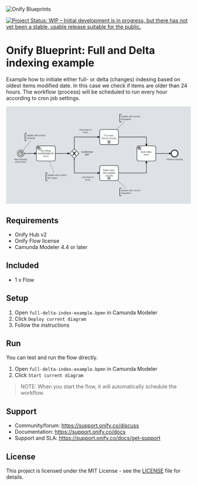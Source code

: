 ![Onify Blueprints](https://files.readme.io/8ba3f14-onify-blueprints-logo.png)

[![Project Status: WIP – Initial development is in progress, but there has not yet been a stable, usable release suitable for the public.](https://www.repostatus.org/badges/latest/wip.svg)](https://www.repostatus.org/#wip)

# Onify Blueprint: Full and Delta indexing example

Example how to initiate either full- or delta (changes) indexing based on oldest items modified date. In this case we check if items are older than 24 hours. The workflow (process) will be scheduled to run every hour according to cron job settings.

![alt text](flow.png "Flow (BPMN)")

## Requirements

* Onify Hub v2
* Onify Flow license
* Camunda Modeler 4.4 or later 

## Included

* 1 x Flow

## Setup

1. Open `full-delta-index-example.bpmn` in Camunda Modeler
2. Click `Deploy current diagram`
3. Follow the instructions

## Run 

You can test and run the flow directly.

1. Open `full-delta-index-example.bpmn` in Camunda Modeler
2. Click `Start current diagram`

> NOTE: When you start the flow, it will automatically schedule the workflow.

## Support

* Community/forum: https://support.onify.co/discuss
* Documentation: https://support.onify.co/docs
* Support and SLA: https://support.onify.co/docs/get-support

## License

This project is licensed under the MIT License - see the [LICENSE](LICENSE) file for details.
